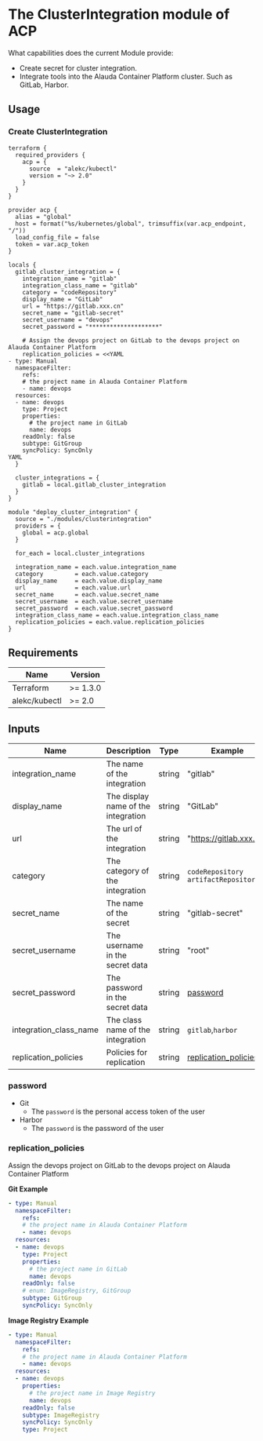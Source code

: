 # The ClusterIntegration module of ACP

What capabilities does the current Module provide:

- Create secret for cluster integration.
- Integrate tools into the Alauda Container Platform cluster. Such as GitLab, Harbor.

## Usage

### Create ClusterIntegration

```hcl
terraform {
  required_providers {
    acp = {
      source  = "alekc/kubectl"
      version = "~> 2.0"
    }
  }
}

provider acp {
  alias = "global"
  host = format("%s/kubernetes/global", trimsuffix(var.acp_endpoint, "/"))
  load_config_file = false
  token = var.acp_token
}

locals {
  gitlab_cluster_integration = {
    integration_name = "gitlab"
    integration_class_name = "gitlab"
    category = "codeRepository"
    display_name = "GitLab"
    url = "https://gitlab.xxx.cn"
    secret_name = "gitlab-secret"
    secret_username = "devops"
    secret_password = "********************"

    # Assign the devops project on GitLab to the devops project on Alauda Container Platform
    replication_policies = <<YAML
- type: Manual
  namespaceFilter:
    refs:
    # the project name in Alauda Container Platform
    - name: devops
  resources:
  - name: devops
    type: Project
    properties:
      # the project name in GitLab
      name: devops
    readOnly: false
    subtype: GitGroup
    syncPolicy: SyncOnly
YAML
  }

  cluster_integrations = {
    gitlab = local.gitlab_cluster_integration
  }
}

module "deploy_cluster_integration" {
  source = "./modules/clusterintegration"
  providers = {
    global = acp.global
  }

  for_each = local.cluster_integrations

  integration_name = each.value.integration_name
  category         = each.value.category
  display_name     = each.value.display_name
  url              = each.value.url
  secret_name      = each.value.secret_name
  secret_username  = each.value.secret_username
  secret_password  = each.value.secret_password
  integration_class_name = each.value.integration_class_name
  replication_policies = each.value.replication_policies
}

```


## Requirements

| Name          | Version  |
| ------------- | -------- |
| Terraform     | >= 1.3.0 |
| alekc/kubectl | >= 2.0   |


## Inputs

| Name                  | Description                                   | Type   | Example                         | Required |
| --------------------- | --------------------------------------------- | ------ | --------------------------------| -------- |
| integration_name      | The name of the integration                   | string | "gitlab"                        | Y        |
| display_name          | The display name of the integration           | string | "GitLab"                        | Y        |
| url                   | The url of the integration                    | string | "https://gitlab.xxx.cn"         | Y        |
| category              | The category of the integration               | string | `codeRepository` `artifactRepository`  | Y |
| secret_name           | The name of the secret                        | string | "gitlab-secret"                 | N        |
| secret_username       | The username in the secret data               | string | "root"                          | Y        |
| secret_password       | The password in the secret data               | string | [password](#password)           | Y        |
| integration_class_name | The class name of the integration            | string | `gitlab`,`harbor`               | Y        |
| replication_policies   | Policies for replication                     | string | [replication_policies](#replication_policies) | Y  |


### password

* Git
  * The `password` is the personal access token of the user
* Harbor
  * The `password` is the password of the user

### replication_policies

Assign the devops project on GitLab to the devops project on Alauda Container Platform

**Git Example**

```yaml
- type: Manual
  namespaceFilter:
    refs:
    # the project name in Alauda Container Platform
    - name: devops
  resources:
  - name: devops
    type: Project
    properties:
      # the project name in GitLab
      name: devops
    readOnly: false
    # enum: ImageRegistry, GitGroup
    subtype: GitGroup
    syncPolicy: SyncOnly
```

**Image Registry Example**

```yaml
- type: Manual
  namespaceFilter:
    refs:
    # the project name in Alauda Container Platform
    - name: devops
  resources:
  - name: devops
    properties:
      # the project name in Image Registry
      name: devops
    readOnly: false
    subtype: ImageRegistry
    syncPolicy: SyncOnly
    type: Project
```
